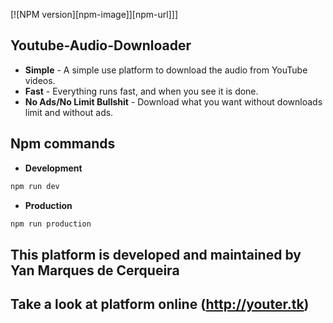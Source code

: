 [![NPM version][npm-image]][npm-url]]]

## Youtube-Audio-Downloader
- **Simple** - A simple use platform to download the audio from YouTube videos.
- **Fast** - Everything runs fast, and when you see it is done.
- **No Ads/No Limit Bullshit** - Download what you want without downloads limit and without ads.

## Npm commands

- **Development**
```sh
npm run dev
```

- **Production**
```sh
npm run production
```

## This platform is developed and maintained by Yan Marques de Cerqueira

## Take a look at platform online (http://youter.tk)
